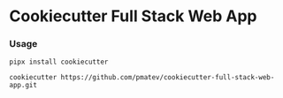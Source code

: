 # Cookiecutter Full Stack Web App

### Usage

```
pipx install cookiecutter
```

```
cookiecutter https://github.com/pmatev/cookiecutter-full-stack-web-app.git
```
